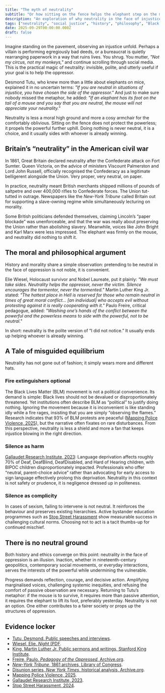 ```yaml
---
title: "The myth of neutrality"
subtitle: "Or how sitting on the fence helps the elephant step on the mouse"
description: "An exploration of why neutrality in the face of injustice is a myth, examining historical, philosophical, and modern examples."
tags: ["neutrality", "social justice", "history", "philosophy", "Black Lives Matter", "deaf education", "sexism", "human rights"]
date: 2025-09-29T00:00:00.000Z
draft: false
---
```


Imagine standing on the pavement, observing an injustice unfold. Perhaps a villain is performing egregiously bad deeds, or a bureaucrat is quietly rearranging paperwork in a way that ruins lives. You shrug. You mutter, *"Not my circus, not my monkeys,"* and continue scrolling through social media. This is the practical magic of neutrality: invisible, polite, and utterly useful if your goal is to help the oppressor.

Desmond Tutu, who knew more than a little about elephants on mice, explained it in no uncertain terms: *"If you are neutral in situations of injustice, you have chosen the side of the oppressor."* And just to make sure nobody missed the metaphor, he added: *"If an elephant has its foot on the tail of a mouse and you say that you are neutral, the mouse will not appreciate your neutrality."*

Neutrality is less a moral high ground and more a cosy armchair for the comfortably oblivious. Sitting on the fence does not protect the powerless; it propels the powerful further uphill. Doing nothing is never neutral, it is a choice, and it usually sides with whoever is already winning.

## Britain’s “neutrality” in the American civil war

In 1861, Great Britain declared neutrality after the Confederate attack on Fort Sumter. Queen Victoria, on the advice of ministers Viscount Palmerston and Lord John Russell, officially recognised the Confederacy as a legitimate belligerent alongside the Union. Very proper, very neutral, on paper.

In practice, neutrality meant British merchants shipped millions of pounds of saltpetre and over 400,000 rifles to Confederate forces. The Union tut-tutted in outrage. Newspapers like the *New-York Tribune* called Britain out for supporting a slave-owning regime while simultaneously lecturing on morality.

Some British politicians defended themselves, claiming Lincoln’s “paper blockade” was unenforceable, and that the war was really about preserving the Union rather than abolishing slavery. Meanwhile, voices like John Bright and Karl Marx were less impressed. The elephant was firmly on the mouse, and neutrality did nothing to shift it.

## The moral and philosophical argument

History and morality share a simple observation: pretending to be neutral in the face of oppression is not noble, it is convenient.

Elie Wiesel, Holocaust survivor and Nobel Laureate, put it plainly: *"We must take sides. Neutrality helps the oppressor, never the victim. Silence encourages the tormentor, never the tormented."* Martin Luther King Jr. stated: *"The hottest place in Hell is reserved for those who remain neutral in times of great moral conflict… [an individual] who accepts evil without protesting against it is really cooperating with it."* Paulo Freire, critical pedagogue, added: *"Washing one’s hands of the conflict between the powerful and the powerless means to side with the powerful, not to be neutral."*

In short: neutrality is the polite version of “I did not notice.” It usually ends up helping whoever is already winning.

## A Tale of misguided equilibrium

Neutrality has not gone out of fashion; it simply wears more and different hats.

### Fire extinguishers optional

The Black Lives Matter (BLM) movement is not a political convenience. Its demand is simple: Black lives should not be devalued or disproportionately threatened. Yet institutions often describe BLM as “political” to justify doing nothing. Ignoring the movement because it is inconvenient is like standing idly while a fire rages, insisting that you are simply “observing the flames.” Research indicates that 93% of BLM protests are peaceful ([Mapping Police Violence, 2025](https://mappingpoliceviolence.us/)), but the narrative often fixates on rare disturbances. From this perspective, neutrality is less a shield and more a fan that keeps injustice blowing in the right direction.

### Silence as harm

[Gallaudet Research Institute, 2023](https://www.gallaudet.edu/research/): Language deprivation affects roughly 70% of Deaf, DeafBlind, DeafDisabled, and Hard of Hearing children, with BIPOC children disproportionately impacted. Professionals who offer “neutral, parent-choice advice” rather than advocating for early access to sign language effectively prolong this deprivation. Neutrality in this context is not safety or prudence, it is negligence dressed up in politeness.

### Silence as complicity

In cases of sexism, failing to intervene is not neutral. It reinforces the behaviour and preserves existing hierarchies. Active bystander education programmes such as [Stop Street Harassment](https://www.stopstreetharassment.org/) show measurable success in challenging cultural norms. Choosing not to act is a tacit thumbs-up for continued mischief.

## There is no neutral ground

Both history and ethics converge on this point: neutrality in the face of oppression is an illusion. Inaction, whether in nineteenth-century geopolitics, contemporary social movements, or everyday interactions, serves the interests of the powerful while undermining the vulnerable.

Progress demands reflection, courage, and decisive action. Amplifying marginalised voices, challenging systemic inequities, and refusing the comfort of passive observation are necessary. Returning to Tutu’s metaphor: if the mouse is to survive, it requires more than passive attention, it requires the elephant to lift its foot, preferably yesterday. Neutrality is not an option. One either contributes to a fairer society or props up the structures of oppression.

## Evidence locker

* [Tutu, Desmond. Public speeches and interviews](https://www.nobelprize.org/prizes/peace/1984/tutu/interview).
* [Wiesel, Elie. *Night* (PDF](https://www.renaissanceacademyschools.com/uploads/1/5/2/9/15294762/night_book.pdf).
* [King, Martin Luther Jr. Public sermons and writings, Stanford King Institute](https://kinginstitute.stanford.edu/king-papers/documents/index-sermon-topics).
* [Freire, Paulo. *Pedagogy of the Oppressed*, Archive.org](https://archive.org/details/PedagogyOfTheOppressed-English-PauloFriere).
* [*New-York Tribune*, 1861 archives, Library of Congress](https://www.loc.gov/resource/sn83030213/1861-01-31/ed-1/?st=gallery).
* [Disunion series, *New York Times*, historical analysis, Archive.org](https://archive.org/details/newyorktimesdisu0000unse_v8k2).
* [Mapping Police Violence, 2025](https://mappingpoliceviolence.us/).
* [Gallaudet Research Institute, 2023](https://www.gallaudet.edu/research/).
* [Stop Street Harassment, 2024](https://www.stopstreetharassment.org/).



